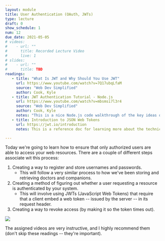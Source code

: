 ```yaml
---
layout: module
title: User Authentication (OAuth, JWTs)
type: lecture
draft: 0
show_schedule: 1
num: 12
due_date: 2021-05-05
# videos: 
#    - url: ""
#      title: Recorded Lecture Video
#      live: 1
# slides:
#    - url: ""
#      title: TBD
readings:
   - title: "What Is JWT and Why Should You Use JWT"
     url: https://www.youtube.com/watch?v=7Q17ubqLfaM
     source: "Web Dev Simplified"
     author: Cook, Kyle
   - title: JWT Authentication Tutorial - Node.js
     url: https://www.youtube.com/watch?v=mbsmsi7l3r4
     source: "Web Dev Simplified"
     author: Cook, Kyle
     notes: "This is a nice Node.js code walkthrough of the key ideas of JWTs." 
   - title: Introduction to JSON Web Tokens
     url: https://jwt.io/introduction
     notes: This is a reference doc for learning more about the technical specification.

---
```


Today we're going to learn how to ensure that only authorized users are able to access your web resources. There are a couple of different steps associate wit this process:

1. Creating a way to register and store usernames and passwords. 
   * This will follow a very similar process to how we've been storing and retrieving doctors and companions.
2. Creating a method of figuring out whether a user requesting a resource is authenticated by your system. 
   * This will involve using JWTs (JavaScript Web Tokens) that require that a client embed a web token -- issued by the server -- in its request header. 
3. Creating a way to revoke access (by making it so the token times out).

<img class="medium frame" src="/spring2021/assets/images/lectures/jwt-diagram.png" />

The assigned videos are very instructive, and I highly recommend them (don't skip these readings -- they're important).
